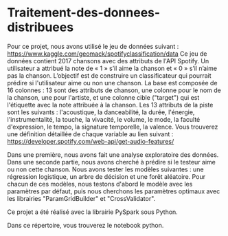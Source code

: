 # Traitement-des-donnees-distribuees

Pour ce projet, nous avons utilisé le jeu de données suivant : https://www.kaggle.com/geomack/spotifyclassification/data
Ce jeu de données contient 2017 chansons avec des attributs de l'API Spotify.
Un utilisateur a attribué la note de « 1 » s’il aime la chanson et « 0 » s’il n’aime pas la chanson. L’objectif est de construire un classificateur qui pourrait prédire si l'utilisateur aime ou non une chanson.
La base est composée de 16 colonnes : 13 sont des attributs de chanson, une colonne pour le nom de la chanson, une pour l'artiste, et une colonne cible ("target") qui est l'étiquette avec la note attribuée à la chanson.
Les 13 attributs de la piste sont les suivants : l'acoustique, la danceabilité, la durée, l'énergie, l'instrumentalité, la touche, la vivacité, le volume, le mode, la faculté d'expression, le tempo, la signature temporelle, la valence.
Vous trouverez une définition détaillée de chaque variable au lien suivant : https://developer.spotify.com/web-api/get-audio-features/

Dans une première, nous avons fait une analyse exploratoire des données. 
Dans une seconde partie, nous avons cherché à prédire si le testeur aime ou non cette chanson. Nous avons tester les modèles suivantes : une régression logistique, un arbre de décision et une forêt aléatoire. Pour chacun de ces modèles, nous testons d'abord le modèle avec les paramètres par défaut, puis nous cherchons les paramètres optimaux avec les librairies "ParamGridBuilder" et "CrossValidator".

Ce projet a été réalisé avec la librairie PySpark sous Python.

Dans ce répertoire, vous trouverez le notebook python.


